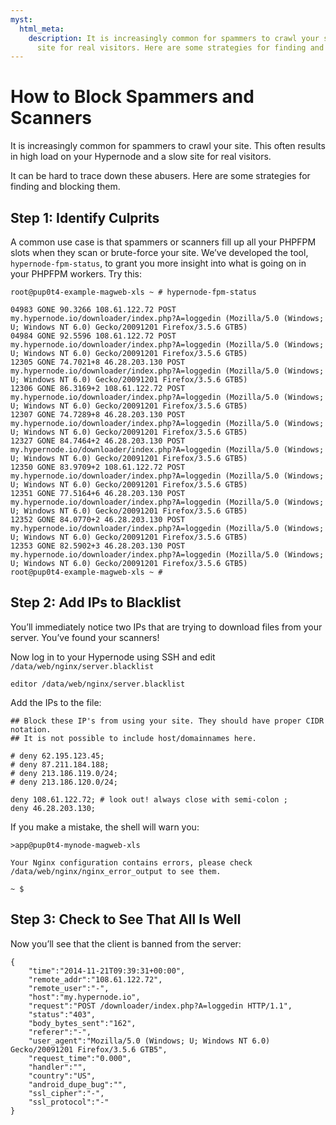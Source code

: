 ```yaml
---
myst:
  html_meta:
    description: It is increasingly common for spammers to crawl your site and a slow
      site for real visitors. Here are some strategies for finding and blocking them.
---
```


<!-- source: https://support.hypernode.com/en/support/solutions/articles/48001165533-how-to-block-spammers-and-scanners/ -->

# How to Block Spammers and Scanners

It is increasingly common for spammers to crawl your site. This often results in high load on your Hypernode and a slow site for real visitors.

It can be hard to trace down these abusers. Here are some strategies for finding and blocking them.

## Step 1: Identify Culprits

A common use case is that spammers or scanners fill up all your PHPFPM slots when they scan or brute-force your site. We’ve developed the tool, `hypernode-fpm-status`, to grant you more insight into what is going on in your PHPFPM workers. Try this:

```nginx
root@pup0t4-example-magweb-xls ~ # hypernode-fpm-status

04983 GONE 90.3266 108.61.122.72 POST my.hypernode.io/downloader/index.php?A=loggedin (Mozilla/5.0 (Windows; U; Windows NT 6.0) Gecko/20091201 Firefox/3.5.6 GTB5)
04984 GONE 92.5596 108.61.122.72 POST my.hypernode.io/downloader/index.php?A=loggedin (Mozilla/5.0 (Windows; U; Windows NT 6.0) Gecko/20091201 Firefox/3.5.6 GTB5)
12305 GONE 74.7021+8 46.28.203.130 POST my.hypernode.io/downloader/index.php?A=loggedin (Mozilla/5.0 (Windows; U; Windows NT 6.0) Gecko/20091201 Firefox/3.5.6 GTB5)
12306 GONE 86.3169+2 108.61.122.72 POST my.hypernode.io/downloader/index.php?A=loggedin (Mozilla/5.0 (Windows; U; Windows NT 6.0) Gecko/20091201 Firefox/3.5.6 GTB5)
12307 GONE 74.7289+8 46.28.203.130 POST my.hypernode.io/downloader/index.php?A=loggedin (Mozilla/5.0 (Windows; U; Windows NT 6.0) Gecko/20091201 Firefox/3.5.6 GTB5)
12327 GONE 84.7464+2 46.28.203.130 POST my.hypernode.io/downloader/index.php?A=loggedin (Mozilla/5.0 (Windows; U; Windows NT 6.0) Gecko/20091201 Firefox/3.5.6 GTB5)
12350 GONE 83.9709+2 108.61.122.72 POST my.hypernode.io/downloader/index.php?A=loggedin (Mozilla/5.0 (Windows; U; Windows NT 6.0) Gecko/20091201 Firefox/3.5.6 GTB5)
12351 GONE 77.5164+6 46.28.203.130 POST my.hypernode.io/downloader/index.php?A=loggedin (Mozilla/5.0 (Windows; U; Windows NT 6.0) Gecko/20091201 Firefox/3.5.6 GTB5)
12352 GONE 84.0770+2 46.28.203.130 POST my.hypernode.io/downloader/index.php?A=loggedin (Mozilla/5.0 (Windows; U; Windows NT 6.0) Gecko/20091201 Firefox/3.5.6 GTB5)
12353 GONE 82.5902+3 46.28.203.130 POST my.hypernode.io/downloader/index.php?A=loggedin (Mozilla/5.0 (Windows; U; Windows NT 6.0) Gecko/20091201 Firefox/3.5.6 GTB5)
root@pup0t4-example-magweb-xls ~ #
```

## Step 2: Add IPs to Blacklist

You’ll immediately notice two IPs that are trying to download files from your server. You’ve found your scanners!

Now log in to your Hypernode using SSH and edit `/data/web/nginx/server.blacklist`

```nginx
editor /data/web/nginx/server.blacklist
```

Add the IPs to the file:

```nginx
## Block these IP's from using your site. They should have proper CIDR notation.
## It is not possible to include host/domainnames here.

# deny 62.195.123.45;
# deny 87.211.184.188;
# deny 213.186.119.0/24;
# deny 213.186.120.0/24;

deny 108.61.122.72; # look out! always close with semi-colon ;
deny 46.28.203.130;
```

If you make a mistake, the shell will warn you:

```nginx
>app@pup0t4-mynode-magweb-xls

Your Nginx configuration contains errors, please check
/data/web/nginx/nginx_error_output to see them.

~ $
```

## Step 3: Check to See That All Is Well

Now you’ll see that the client is banned from the server:

```nginx
{
    "time":"2014-11-21T09:39:31+00:00",
    "remote_addr":"108.61.122.72",
    "remote_user":"-",
    "host":"my.hypernode.io",
    "request":"POST /downloader/index.php?A=loggedin HTTP/1.1",
    "status":"403",
    "body_bytes_sent":"162",
    "referer":"-",
    "user_agent":"Mozilla/5.0 (Windows; U; Windows NT 6.0) Gecko/20091201 Firefox/3.5.6 GTB5",
    "request_time":"0.000",
    "handler":"",
    "country":"US",
    "android_dupe_bug":"",
    "ssl_cipher":"-",
    "ssl_protocol":"-"
}
```
